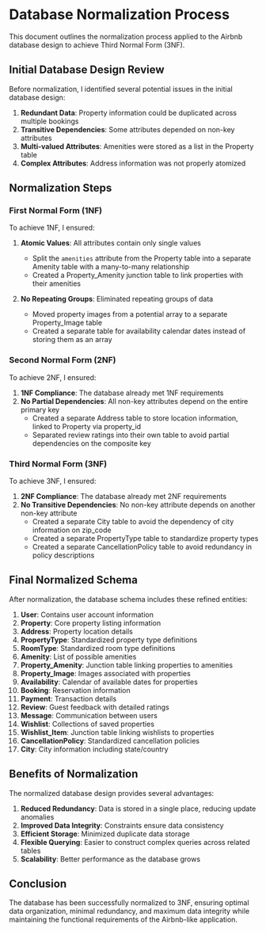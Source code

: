 # Database Normalization Process

This document outlines the normalization process applied to the Airbnb database design to achieve Third Normal Form (3NF).

## Initial Database Design Review

Before normalization, I identified several potential issues in the initial database design:

1. **Redundant Data**: Property information could be duplicated across multiple bookings
2. **Transitive Dependencies**: Some attributes depended on non-key attributes
3. **Multi-valued Attributes**: Amenities were stored as a list in the Property table
4. **Complex Attributes**: Address information was not properly atomized

## Normalization Steps

### First Normal Form (1NF)
To achieve 1NF, I ensured:

1. **Atomic Values**: All attributes contain only single values
   - Split the `amenities` attribute from the Property table into a separate Amenity table with a many-to-many relationship
   - Created a Property_Amenity junction table to link properties with their amenities

2. **No Repeating Groups**: Eliminated repeating groups of data
   - Moved property images from a potential array to a separate Property_Image table
   - Created a separate table for availability calendar dates instead of storing them as an array

### Second Normal Form (2NF)
To achieve 2NF, I ensured:

1. **1NF Compliance**: The database already met 1NF requirements
2. **No Partial Dependencies**: All non-key attributes depend on the entire primary key
   - Created a separate Address table to store location information, linked to Property via property_id
   - Separated review ratings into their own table to avoid partial dependencies on the composite key

### Third Normal Form (3NF)
To achieve 3NF, I ensured:

1. **2NF Compliance**: The database already met 2NF requirements
2. **No Transitive Dependencies**: No non-key attribute depends on another non-key attribute
   - Created a separate City table to avoid the dependency of city information on zip_code
   - Created a separate PropertyType table to standardize property types
   - Created a separate CancellationPolicy table to avoid redundancy in policy descriptions

## Final Normalized Schema

After normalization, the database schema includes these refined entities:

1. **User**: Contains user account information
2. **Property**: Core property listing information
3. **Address**: Property location details
4. **PropertyType**: Standardized property type definitions
5. **RoomType**: Standardized room type definitions
6. **Amenity**: List of possible amenities
7. **Property_Amenity**: Junction table linking properties to amenities
8. **Property_Image**: Images associated with properties
9. **Availability**: Calendar of available dates for properties
10. **Booking**: Reservation information
11. **Payment**: Transaction details
12. **Review**: Guest feedback with detailed ratings
13. **Message**: Communication between users
14. **Wishlist**: Collections of saved properties
15. **Wishlist_Item**: Junction table linking wishlists to properties
16. **CancellationPolicy**: Standardized cancellation policies
17. **City**: City information including state/country

## Benefits of Normalization

The normalized database design provides several advantages:

1. **Reduced Redundancy**: Data is stored in a single place, reducing update anomalies
2. **Improved Data Integrity**: Constraints ensure data consistency
3. **Efficient Storage**: Minimized duplicate data storage
4. **Flexible Querying**: Easier to construct complex queries across related tables
5. **Scalability**: Better performance as the database grows

## Conclusion

The database has been successfully normalized to 3NF, ensuring optimal data organization, minimal redundancy, and maximum data integrity while maintaining the functional requirements of the Airbnb-like application.